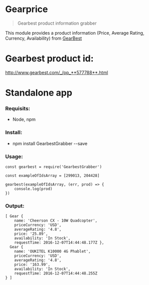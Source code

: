 # Gearprice

> Gearbest product information grabber

This module provides a product information (Price, Average Rating, Currency, Availability) from [GearBest](http://www.gearbest.com)

# Gearbest product id:
http://www.gearbest.com/_/pp_**577788**.html

# Standalone app

### Requisits:
- Node, npm

### Install:
- npm install GearbestGrabber --save


### Usage:
```
const gearbest = require('GearbestGrabber')

const exampleOfIdsArray = [299013, 204428]

gearbest(exampleOfIdsArray, (err, prod) => {
	console.log(prod)
})

```

### Output:
```
[ Gear {
    name: 'Cheerson CX - 10W Quadcopter',
    priceCurrency: 'USD',
    averageRating: '4.8',
    price: '25.89',
    availability: 'In Stock',
    requestTime: 2016-12-07T14:44:48.177Z },
  Gear {
    name: 'OUKITEL K10000 4G Phablet',
    priceCurrency: 'USD',
    averageRating: '4.8',
    price: '163.99',
    availability: 'In Stock',
    requestTime: 2016-12-07T14:44:48.255Z 
} ]

```
